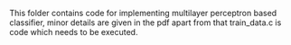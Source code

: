 This folder contains code for implementing multilayer perceptron based classifier, minor details are given in the pdf apart from that train_data.c is code which needs to be executed.
